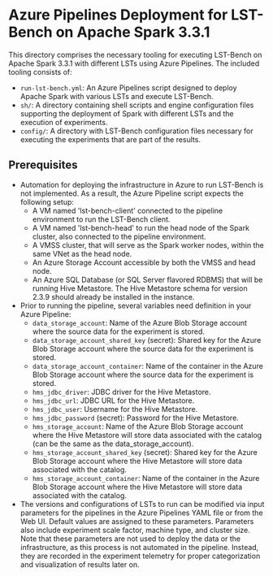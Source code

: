 <!--
{% comment %}
Copyright (c) Microsoft Corporation.

Licensed under the Apache License, Version 2.0 (the "License");
you may not use this file except in compliance with the License.
You may obtain a copy of the License at

    http://www.apache.org/licenses/LICENSE-2.0

Unless required by applicable law or agreed to in writing, software
distributed under the License is distributed on an "AS IS" BASIS,
WITHOUT WARRANTIES OR CONDITIONS OF ANY KIND, either express or implied.
See the License for the specific language governing permissions and
limitations under the License.
{% endcomment %}
-->

# Azure Pipelines Deployment for LST-Bench on Apache Spark 3.3.1
This directory comprises the necessary tooling for executing LST-Bench on Apache Spark 3.3.1 with different LSTs using Azure Pipelines. The included tooling consists of:
- `run-lst-bench.yml`:
  An Azure Pipelines script designed to deploy Apache Spark with various LSTs and execute LST-Bench.
- `sh/`:
  A directory containing shell scripts and engine configuration files supporting the deployment of Spark with different LSTs and the execution of experiments.
- `config/`:
  A directory with LST-Bench configuration files necessary for executing the experiments that are part of the results.

## Prerequisites
- Automation for deploying the infrastructure in Azure to run LST-Bench is not implemented. As a result, the Azure Pipeline script expects the following setup:
  - A VM named 'lst-bench-client' connected to the pipeline environment to run the LST-Bench client.
  - A VM named 'lst-bench-head' to run the head node of the Spark cluster, also connected to the pipeline environment.
  - A VMSS cluster, that will serve as the Spark worker nodes, within the same VNet as the head node.
  - An Azure Storage Account accessible by both the VMSS and head node.
  - An Azure SQL Database (or SQL Server flavored RDBMS) that will be running Hive Metastore.
    The Hive Metastore schema for version 2.3.9 should already be installed in the instance.
- Prior to running the pipeline, several variables need definition in your Azure Pipeline:
  - `data_storage_account`: Name of the Azure Blob Storage account where the source data for the experiment is stored.
  - `data_storage_account_shared_key` (secret): Shared key for the Azure Blob Storage account where the source data for the experiment is stored.
  - `data_storage_account_container`: Name of the container in the Azure Blob Storage account where the source data for the experiment is stored.
  - `hms_jdbc_driver`: JDBC driver for the Hive Metastore.
  - `hms_jdbc_url`: JDBC URL for the Hive Metastore.
  - `hms_jdbc_user`: Username for the Hive Metastore.
  - `hms_jdbc_password` (secret): Password for the Hive Metastore.
  - `hms_storage_account`: Name of the Azure Blob Storage account where the Hive Metastore will store data associated with the catalog (can be the same as the data_storage_account).
  - `hms_storage_account_shared_key` (secret): Shared key for the Azure Blob Storage account where the Hive Metastore will store data associated with the catalog.
  - `hms_storage_account_container`: Name of the container in the Azure Blob Storage account where the Hive Metastore will store data associated with the catalog.
- The versions and configurations of LSTs to run can be modified via input parameters for the pipelines in the Azure Pipelines YAML file or from the Web UI.
  Default values are assigned to these parameters. 
  Parameters also include experiment scale factor, machine type, and cluster size. 
  Note that these parameters are not used to deploy the data or the infrastructure, as this process is not automated in the pipeline. 
  Instead, they are recorded in the experiment telemetry for proper categorization and visualization of results later on.
